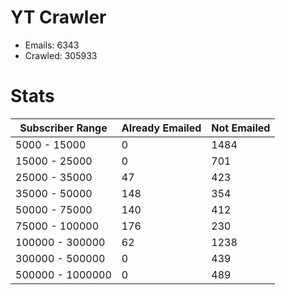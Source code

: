 # YT Crawler
- Emails: 6343
- Crawled: 305933

# Stats
| Subscriber Range  | Already Emailed | Not Emailed |
|-------|-------|-------|
| 5000 - 15000 | 0 | 1484 |
| 15000 - 25000 | 0 | 701 |
| 25000 - 35000 | 47 | 423 |
| 35000 - 50000 | 148 | 354 |
| 50000 - 75000 | 140 | 412 |
| 75000 - 100000 | 176 | 230 |
| 100000 - 300000 | 62 | 1238 |
| 300000 - 500000 | 0 | 439 |
| 500000 - 1000000 | 0 | 489 |
